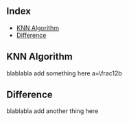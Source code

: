 ## Index
- [KNN Algorithm](#KNN-Algorithm)
- [Difference](#Difference)

## KNN Algorithm
blablabla
add something here
a=\frac12b

## Difference
blablabla
add another thing here
<!--stackedit_data:
eyJoaXN0b3J5IjpbLTE0ODg0ODg4MCwtNDA1MDk4NzEzLC00MD
UwOTg3MTNdfQ==
-->